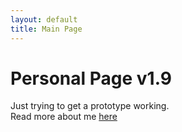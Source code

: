 ```yaml
---
layout: default
title: Main Page
---
```


Personal Page v1.9
==================

Just trying to get a prototype working.  
Read more about me [here](/about)